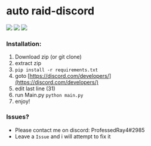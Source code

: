 # auto raid-discord
<img src='https://img.shields.io/badge/build-passing-informational?style=flat-square&logo=github'/> <img src = 'https://img.shields.io/badge/license-GNU%20v3-critical?style=flat-square&logo=gnuprivacyguard&logoColor=white'/> <img src='https://img.shields.io/badge/invite-here-5865F2?style=flat-square&logo=discord'/>
<br>

### Installation:
1) Download zip (or git clone)
2) extract zip
3) ``pip install -r requirements.txt``
4) goto [https://discord.com/developers/](https://discord.com/developers/)
5) edit last line (31)
6) run Main.py ``python main.py``
7) enjoy!


### Issues?
- Please contact me on discord: ProfessedRay4#2985 
- Leave a `Issue` and i will attempt to fix it
